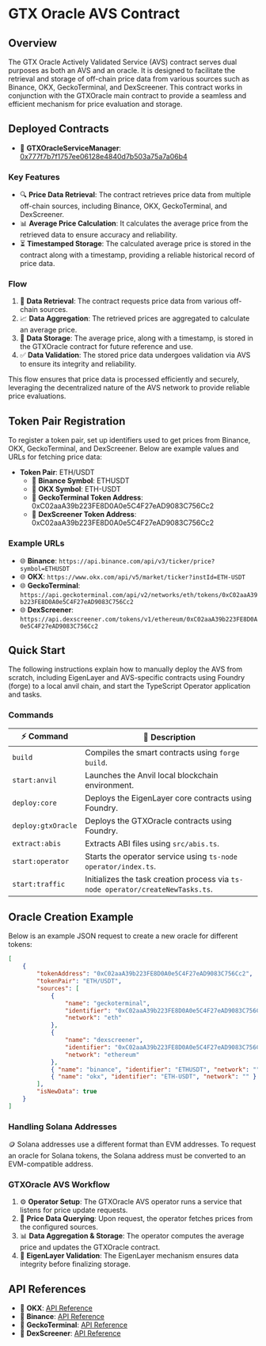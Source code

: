 # GTX Oracle AVS Contract

## Overview

The GTX Oracle Actively Validated Service (AVS) contract serves dual purposes as both an AVS and an oracle. It is designed to facilitate the retrieval and storage of off-chain price data from various sources such as Binance, OKX, GeckoTerminal, and DexScreener. This contract works in conjunction with the GTXOracle main contract to provide a seamless and efficient mechanism for price evaluation and storage.

## Deployed Contracts

- 📜 **GTXOracleServiceManager**: [0x777f7b7f1757ee06128e4840d7b503a75a7a06b4](https://sepolia.arbiscan.io/address/0x777f7b7f1757ee06128e4840d7b503a75a7a06b4)

### Key Features

- 🔍 **Price Data Retrieval**: The contract retrieves price data from multiple off-chain sources, including Binance, OKX, GeckoTerminal, and DexScreener.
- 📊 **Average Price Calculation**: It calculates the average price from the retrieved data to ensure accuracy and reliability.
- ⏳ **Timestamped Storage**: The calculated average price is stored in the contract along with a timestamp, providing a reliable historical record of price data.

### Flow

1. 🔄 **Data Retrieval**: The contract requests price data from various off-chain sources.
2. 📈 **Data Aggregation**: The retrieved prices are aggregated to calculate an average price.
3. 💾 **Data Storage**: The average price, along with a timestamp, is stored in the GTXOracle contract for future reference and use.
4. ✅ **Data Validation**: The stored price data undergoes validation via AVS to ensure its integrity and reliability.

This flow ensures that price data is processed efficiently and securely, leveraging the decentralized nature of the AVS network to provide reliable price evaluations.

## Token Pair Registration

To register a token pair, set up identifiers used to get prices from Binance, OKX, GeckoTerminal, and DexScreener. Below are example values and URLs for fetching price data:

- **Token Pair**: ETH/USDT
  - 📌 **Binance Symbol**: ETHUSDT
  - 📌 **OKX Symbol**: ETH-USDT
  - 📌 **GeckoTerminal Token Address**: 0xC02aaA39b223FE8D0A0e5C4F27eAD9083C756Cc2
  - 📌 **DexScreener Token Address**: 0xC02aaA39b223FE8D0A0e5C4F27eAD9083C756Cc2

### Example URLs

- 🌐 **Binance**: `https://api.binance.com/api/v3/ticker/price?symbol=ETHUSDT`
- 🌐 **OKX**: `https://www.okx.com/api/v5/market/ticker?instId=ETH-USDT`
- 🌐 **GeckoTerminal**: `https://api.geckoterminal.com/api/v2/networks/eth/tokens/0xC02aaA39b223FE8D0A0e5C4F27eAD9083C756Cc2`
- 🌐 **DexScreener**: `https://api.dexscreener.com/tokens/v1/ethereum/0xC02aaA39b223FE8D0A0e5C4F27eAD9083C756Cc2`

## Quick Start

The following instructions explain how to manually deploy the AVS from scratch, including EigenLayer and AVS-specific contracts using Foundry (forge) to a local anvil chain, and start the TypeScript Operator application and tasks.

### Commands

| ⚡ Command         | 📝 Description                                                                  |
| ------------------ | ------------------------------------------------------------------------------- |
| `build`            | Compiles the smart contracts using `forge build`.                               |
| `start:anvil`      | Launches the Anvil local blockchain environment.                                |
| `deploy:core`      | Deploys the EigenLayer core contracts using Foundry.                            |
| `deploy:gtxOracle` | Deploys the GTXOracle contracts using Foundry.                                  |
| `extract:abis`     | Extracts ABI files using `src/abis.ts`.                                         |
| `start:operator`   | Starts the operator service using `ts-node operator/index.ts`.                  |
| `start:traffic`    | Initializes the task creation process via `ts-node operator/createNewTasks.ts`. |

## Oracle Creation Example

Below is an example JSON request to create a new oracle for different tokens:

```json
[
	{
		"tokenAddress": "0xC02aaA39b223FE8D0A0e5C4F27eAD9083C756Cc2",
		"tokenPair": "ETH/USDT",
		"sources": [
			{
				"name": "geckoterminal",
				"identifier": "0xC02aaA39b223FE8D0A0e5C4F27eAD9083C756Cc2",
				"network": "eth"
			},
			{
				"name": "dexscreener",
				"identifier": "0xC02aaA39b223FE8D0A0e5C4F27eAD9083C756Cc2",
				"network": "ethereum"
			},
			{ "name": "binance", "identifier": "ETHUSDT", "network": "" },
			{ "name": "okx", "identifier": "ETH-USDT", "network": "" }
		],
		"isNewData": true
	}
]
```

### Handling Solana Addresses

🪙 Solana addresses use a different format than EVM addresses. To request an oracle for Solana tokens, the Solana address must be converted to an EVM-compatible address.

### GTXOracle AVS Workflow

1. ⚙️ **Operator Setup**: The GTXOracle AVS operator runs a service that listens for price update requests.
2. 🔎 **Price Data Querying**: Upon request, the operator fetches prices from the configured sources.
3. 📊 **Data Aggregation & Storage**: The operator computes the average price and updates the GTXOracle contract.
4. 🔐 **EigenLayer Validation**: The EigenLayer mechanism ensures data integrity before finalizing storage.

## API References

- 📖 **OKX**: [API Reference](https://www.okx.com/docs-v5/en/#order-book-trading-market-data-get-ticker)
- 📖 **Binance**: [API Reference](https://developers.binance.com/docs/binance-spot-api-docs/rest-api/market-data-endpoints#symbol-price-ticker)
- 📖 **GeckoTerminal**: [API Reference](https://www.geckoterminal.com/dex-api?utm_source=gt-apiguide&utm_medium=referral&utm_content=apiguide-menu)
- 📖 **DexScreener**: [API Reference](https://docs.dexscreener.com/api/reference#tokens-v1-chainid-tokenaddresses)
